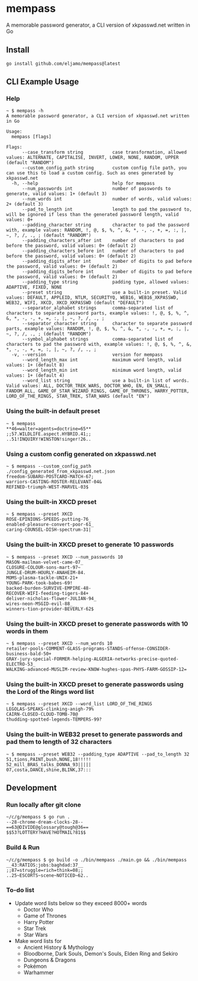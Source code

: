 # mempass

A memorable password generator, a CLI version of xkpasswd.net written in Go

## Install

```
go install github.com/eljamo/mempass@latest
```

## CLI Example Usage

### Help

```
~ $ mempass -h
A memorable password generator, a CLI version of xkpasswd.net written in Go

Usage:
  mempass [flags]

Flags:
      --case_transform string           case transformation, allowed values: ALTERNATE, CAPITALISE, INVERT, LOWER, NONE, RANDOM, UPPER (default "RANDOM")
      --custom_config_path string       custom config file path, you can use this to load a custom config. Such as ones generated by xkpasswd.net
  -h, --help                            help for mempass
      --num_passwords int               number of passwords to generate, valid values: 1+ (default 3)
      --num_words int                   number of words, valid values: 2+ (default 3)
      --pad_to_length int               length to pad the password to, will be ignored if less than the generated password length, valid values: 0+
      --padding_character string        character to pad the password with, example values: RANDOM, !, @, $, %, ^, &, *, -, -, +, =, :, |, ~, ?, /, ., ; (default "RANDOM")
      --padding_characters_after int    number of characters to pad before the password, valid values: 0+ (default 2)
      --padding_characters_before int   number of characters to pad before the password, valid values: 0+ (default 2)
      --padding_digits_after int        number of digits to pad before the password, valid values: 0+ (default 2)
      --padding_digits_before int       number of digits to pad before the password, valid values: 0+ (default 2)
      --padding_type string             padding type, allowed values: ADAPTIVE, FIXED, NONE
      --preset string                   use a built-in preset. Valid values: DEFAULT, APPLEID, NTLM, SECURITYQ, WEB16, WEB16_XKPASSWD, WEB32, WIFI, XKCD, XKCD_XKPASSWD (default "DEFAULT")
      --separator_alphabet strings      comma-separated list of characters to separate password parts, example values: !, @, $, %, ^, &, *, -, -, +, =, :, |, ~, ?, /, ., ;
      --separator_character string      character to separate password parts, example values: RANDOM, !, @, $, %, ^, &, *, -, -, +, =, :, |, ~, ?, /, ., ; (default "RANDOM")
      --symbol_alphabet strings         comma-separated list of characters to pad the password with, example values: !, @, $, %, ^, &, *, -, -, +, =, :, |, ~, ?, /, ., ;
  -v, --version                         version for mempass
      --word_length_max int             maximum word length, valid values: 1+ (default 8)
      --word_length_min int             minimum word length, valid values: 1+ (default 4)
      --word_list string                use a built-in list of words. Valid values: ALL, DOCTOR_TREK_WARS, DOCTOR_WHO, EN, EN_SMALL, FANDOM_ALL, GAME_OF_STAR_WIZARD_RINGS, GAME_OF_THRONES, HARRY_POTTER, LORD_OF_THE_RINGS, STAR_TREK, STAR_WARS (default "EN")
```

### Using the built-in default preset

```
~ $ mempass
**46=walter=agents=doctrine=65**
;;57.WILDLIFE.aspect.HYBRID.41;;
..51!INQUIRY!WINSTON!singer!26..
```

### Using a custom config generated on xkpasswd.net

```
~ $ mempass --custom_config_path ./config_generated_from_xkpasswd.net.json
freedom-SUBARU-POSTCARD-MATCH-67;
warriors-CASTING-ROSTER-RELEVANT-04&
REFINED-triumph-WEST-MARVEL-03$
```

### Using the built-in XKCD preset

```
~ $ mempass --preset XKCD
ROSE-EPINIONS-SPEEDS-putting-76_
enabled-pleasure-convert-poor-61_
caring-COUNSEL-DISH-spectrum-31|
```

### Using the built-in XKCD preset to generate 10 passwords

```
~ $ mempass --preset XKCD --num_passwords 10
MASON-mailman-velvet-came-07_
CLOSURE-COLOUR-sons-mart-97~
JUNGLE-DRUM-HOURLY-ANAHEIM-84.
MOMS-plasma-tackle-UNIX-21+
YOUNG-PARK-took-babes-69!
backed-burden-SURVIVE-EMPIRE-48-
RECOVER-WIFI-feeding-tigers-84+
deliver-nicholas-flower-JULIAN-94_
wires-neon-MSGID-evil-88_
winners-tion-provider-BEVERLY-62$
```

### Using the built-in XKCD preset to generate passwords with 10 words in them

```
~ $ mempass --preset XKCD --num_words 10
retailer-pools-COMMENT-GLASS-programs-STANDS-offense-CONSIDER-business-bald-50+
GRAY-jury-special-FORMER-helping-ALGERIA-networks-precise-quoted-ELECTRO-53_
WALKING-advanced-MUSLIM-review-KNOW-hughes-spas-PHYS-FARM-GOSSIP-12=
```

### Using the built-in XKCD preset to generate passwords using the Lord of the Rings word list

```
~ $ mempass --preset XKCD --word_list LORD_OF_THE_RINGS
LEGOLAS-SPEAKS-clinking-anigh-79%
CAIRN-CLOSED-CLOUD-TOMB-70@
thudding-spotted-legends-TEMPERS-99?
```

### Using the built-in WEB32 preset to generate passwords and pad them to length of 32 characters

```
~ $ mempass --preset WEB32 --padding_type ADAPTIVE --pad_to_length 32
51,tions,PAINT,bush,NONE,18!!!!!
52_mill_BRAS_talks_DONNA_93|||||
07,costa,DANCE,shine,BLINK,37:::
```

## Development

### Run locally after git clone

```
~/c/g/mempass $ go run .
--28-chrome-dream-clocks-28--
==63@DIVIDE@glossary@tough@36==
$$53?LOTTERY?HAVE?HOTMAIL?81$$
```

### Build & Run

```
~/c/g/mempass $ go build -o ./bin/mempass ./main.go && ./bin/mempass
__43:RATIOS:jobs:baghdad:37__
;;87=struggle=rich=think=08;;
..25~ESCORTS~scene~NOTICED~62..
```

### To-do list

* Update word lists below so they exceed 8000+ words
  * Doctor Who
  * Game of Thrones
  * Harry Potter
  * Star Trek
  * Star Wars
* Make word lists for
  * Ancient History & Mythology
  * Bloodborne, Dark Souls, Demon's Souls, Elden Ring and Sekiro
  * Dungeons & Dragons
  * Pokémon
  * Warhammer
